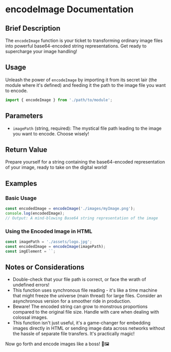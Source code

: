 # encodeImage Documentation

## Brief Description
The `encodeImage` function is your ticket to transforming ordinary image files into powerful base64-encoded string representations. Get ready to supercharge your image handling!

## Usage
Unleash the power of `encodeImage` by importing it from its secret lair (the module where it's defined) and feeding it the path to the image file you want to encode.

```javascript
import { encodeImage } from './path/to/module';
```

## Parameters
- `imagePath` (string, required): The mystical file path leading to the image you want to encode. Choose wisely!

## Return Value
Prepare yourself for a string containing the base64-encoded representation of your image, ready to take on the digital world!

## Examples

### Basic Usage
```javascript
const encodedImage = encodeImage('./images/myImage.png');
console.log(encodedImage);
// Output: A mind-blowing Base64 string representation of the image
```

### Using the Encoded Image in HTML
```javascript
const imagePath = './assets/logo.jpg';
const encodedImage = encodeImage(imagePath);
const imgElement = ``;
```

## Notes or Considerations
- Double-check that your file path is correct, or face the wrath of undefined errors!
- This function uses synchronous file reading - it's like a time machine that might freeze the universe (main thread) for large files. Consider an asynchronous version for a smoother ride in production.
- Beware! The encoded string can grow to monstrous proportions compared to the original file size. Handle with care when dealing with colossal images.
- This function isn't just useful, it's a game-changer for embedding images directly in HTML or sending image data across networks without the hassle of separate file transfers. It's practically magic!

Now go forth and encode images like a boss! 🚀🖼️
